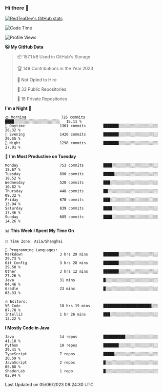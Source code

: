 ### Hi there 👋

<!--
**RedTeaDev/RedTeaDev** is a ✨ _special_ ✨ repository because its `README.md` (this file) appears on your GitHub profile.

Here are some ideas to get you started:

- 🔭 I’m currently working on ...
- 🌱 I’m currently learning ...
- 👯 I’m looking to collaborate on ...
- 🤔 I’m looking for help with ...
- 💬 Ask me about ...
- 📫 How to reach me: ...
- 😄 Pronouns: ...
- ⚡ Fun fact: ...
-->

<!--
[![wakatime](https://wakatime.com/badge/user/6b101ed0-04c0-4490-9283-eb61f2efff96.svg)](https://wakatime.com/@6b101ed0-04c0-4490-9283-eb61f2efff96)
!-->

[![RedTeaDev's GitHub stats](https://github-readme-stats.vercel.app/api?username=RedTeaDev)](https://github.com/anuraghazra/github-readme-stats)
<!--
[![willianrod's wakatime stats](https://github-readme-stats.vercel.app/api/wakatime?username=RedTeaDev)](https://github.com/anuraghazra/github-readme-stats)
!-->
<!--START_SECTION:waka-->
![Code Time](http://img.shields.io/badge/Code%20Time-1%2C453%20hrs%2017%20mins-blue)

![Profile Views](http://img.shields.io/badge/Profile%20Views-0-blue)

**🐱 My GitHub Data** 

> 📦 157.1 kB Used in GitHub's Storage 
 > 
> 🏆 148 Contributions in the Year 2023
 > 
> 🚫 Not Opted to Hire
 > 
> 📜 33 Public Repositories 
 > 
> 🔑 18 Private Repositories 
 > 
**I'm a Night 🦉** 

```text
🌞 Morning                726 commits         ████░░░░░░░░░░░░░░░░░░░░░   15.11 % 
🌆 Daytime                1361 commits        ███████░░░░░░░░░░░░░░░░░░   28.32 % 
🌃 Evening                1420 commits        ███████░░░░░░░░░░░░░░░░░░   29.55 % 
🌙 Night                  1298 commits        ███████░░░░░░░░░░░░░░░░░░   27.01 % 
```
📅 **I'm Most Productive on Tuesday** 

```text
Monday                   753 commits         ████░░░░░░░░░░░░░░░░░░░░░   15.67 % 
Tuesday                  890 commits         █████░░░░░░░░░░░░░░░░░░░░   18.52 % 
Wednesday                520 commits         ███░░░░░░░░░░░░░░░░░░░░░░   10.82 % 
Thursday                 448 commits         ██░░░░░░░░░░░░░░░░░░░░░░░   09.32 % 
Friday                   670 commits         ███░░░░░░░░░░░░░░░░░░░░░░   13.94 % 
Saturday                 839 commits         ████░░░░░░░░░░░░░░░░░░░░░   17.46 % 
Sunday                   685 commits         ████░░░░░░░░░░░░░░░░░░░░░   14.26 % 
```


📊 **This Week I Spent My Time On** 

```text
🕑︎ Time Zone: Asia/Shanghai

💬 Programming Languages: 
Markdown                 3 hrs 29 mins       ███████░░░░░░░░░░░░░░░░░░   29.73 % 
Git Config               3 hrs 28 mins       ███████░░░░░░░░░░░░░░░░░░   29.50 % 
Other                    3 hrs 12 mins       ███████░░░░░░░░░░░░░░░░░░   27.26 % 
Java                     31 mins             █░░░░░░░░░░░░░░░░░░░░░░░░   04.46 % 
Gradle                   23 mins             █░░░░░░░░░░░░░░░░░░░░░░░░   03.33 % 

🔥 Editors: 
VS Code                  10 hrs 19 mins      ██████████████████████░░░   87.78 % 
IntelliJ                 1 hr 26 mins        ███░░░░░░░░░░░░░░░░░░░░░░   12.22 % 
```

**I Mostly Code in Java** 

```text
Java                     14 repos            ██████████░░░░░░░░░░░░░░░   41.18 % 
Python                   10 repos            ███████░░░░░░░░░░░░░░░░░░   29.41 % 
TypeScript               7 repos             █████░░░░░░░░░░░░░░░░░░░░   20.59 % 
JavaScript               2 repos             █░░░░░░░░░░░░░░░░░░░░░░░░   05.88 % 
ShaderLab                1 repo              █░░░░░░░░░░░░░░░░░░░░░░░░   02.94 % 
```




 Last Updated on 05/06/2023 06:24:30 UTC
<!--END_SECTION:waka-->



